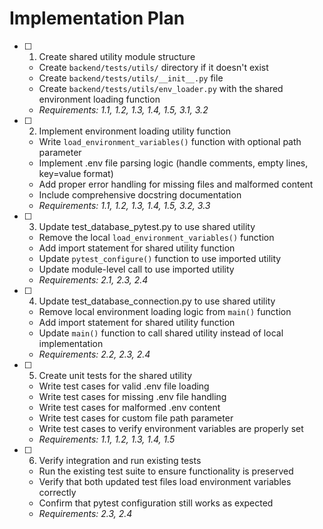 # Implementation Plan

- [ ] 1. Create shared utility module structure

  - Create `backend/tests/utils/` directory if it doesn't exist
  - Create `backend/tests/utils/__init__.py` file
  - Create `backend/tests/utils/env_loader.py` with the shared environment loading function
  - _Requirements: 1.1, 1.2, 1.3, 1.4, 1.5, 3.1, 3.2_

- [ ] 2. Implement environment loading utility function

  - Write `load_environment_variables()` function with optional path parameter
  - Implement .env file parsing logic (handle comments, empty lines, key=value format)
  - Add proper error handling for missing files and malformed content
  - Include comprehensive docstring documentation
  - _Requirements: 1.1, 1.2, 1.3, 1.4, 1.5, 3.2, 3.3_

- [ ] 3. Update test_database_pytest.py to use shared utility

  - Remove the local `load_environment_variables()` function
  - Add import statement for shared utility function
  - Update `pytest_configure()` function to use imported utility
  - Update module-level call to use imported utility
  - _Requirements: 2.1, 2.3, 2.4_

- [ ] 4. Update test_database_connection.py to use shared utility

  - Remove local environment loading logic from `main()` function
  - Add import statement for shared utility function
  - Update `main()` function to call shared utility instead of local implementation
  - _Requirements: 2.2, 2.3, 2.4_

- [ ] 5. Create unit tests for the shared utility

  - Write test cases for valid .env file loading
  - Write test cases for missing .env file handling
  - Write test cases for malformed .env content
  - Write test cases for custom file path parameter
  - Write test cases to verify environment variables are properly set
  - _Requirements: 1.1, 1.2, 1.3, 1.4, 1.5_

- [ ] 6. Verify integration and run existing tests
  - Run the existing test suite to ensure functionality is preserved
  - Verify that both updated test files load environment variables correctly
  - Confirm that pytest configuration still works as expected
  - _Requirements: 2.3, 2.4_
